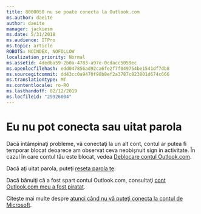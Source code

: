 ```yaml
---
title: 8000050 nu se poate conecta la Outlook.com
ms.author: daeite
author: daeite
manager: jackiesm
ms.date: 5/31/2018
ms.audience: ITPro
ms.topic: article
ROBOTS: NOINDEX, NOFOLLOW
localization_priority: Normal
ms.assetid: 4dedba59-2b0a-4783-a97e-0cdacc5059ec
ms.openlocfilehash: edd047856ad92ca6fe2f7f049754be1541df7db8
ms.sourcegitcommit: dd43cc0a9470f98b8ef2a3787c823801d674c666
ms.translationtype: MT
ms.contentlocale: ro-RO
ms.lasthandoff: 02/12/2019
ms.locfileid: "29926004"
---
```

# <a name="i-cant-sign-in-or-forgot-my-password"></a>Eu nu pot conecta sau uitat parola

Dacă întâmpinaţi probleme, vă conectaţi la un alt cont, contul ar putea fi temporar blocat deoarece am observat ceva neobişnuit sign in activitate. În cazul în care contul tău este blocat, vedea [Deblocare contul Outlook.com](https://go.microsoft.com/fwlink/p/?linkid=2001800&amp;clcid=0x409).
  
Dacă aţi uitat parola, puteţi [reseta parola te](https://go.microsoft.com/fwlink/p/?linkid=841909).
  
Dacă bănuiţi că a fost spart contul Outlook.com, consultaţi [cont Outlook.com meu a fost piratat](https://go.microsoft.com/fwlink/p/?linkid=874366).
  
Citeşte mai multe despre [atunci când nu vă puteţi conecta la contul de Microsoft](https://go.microsoft.com/fwlink/p/?linkid=842227).
  

